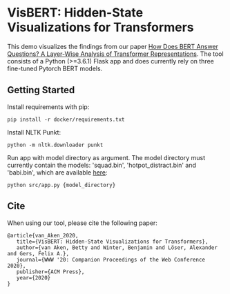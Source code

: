 # VisBERT: Hidden-State Visualizations for Transformers

This demo visualizes the findings from our paper [How Does BERT Answer Questions? A Layer-Wise Analysis of Transformer Representations](https://arxiv.org/abs/1909.04925).
The tool consists of a Python (>=3.6.1) Flask app and does currently rely on three fine-tuned Pytorch BERT models.

## Getting Started
Install requirements with pip:

`pip install -r docker/requirements.txt`

Install NLTK Punkt:

`python -m nltk.downloader punkt`

Run app with model directory as argument. The model directory must currently contain the models: 'squad.bin', 'hotpot_distract.bin' and 'babi.bin', which are available [here](https://drive.google.com/drive/folders/1RZvlZmhxiJKiAagwvE5vjmevmiqqjR0r):

`python src/app.py {model_directory}`


## Cite
When using our tool, please cite the following paper:
```
@article{van_Aken_2020,
   title={VisBERT: Hidden-State Visualizations for Transformers},
   author={van Aken, Betty and Winter, Benjamin and Löser, Alexander and Gers, Felix A.},
   journal={WWW '20: Companion Proceedings of the Web Conference 2020},
   publisher={ACM Press},
   year={2020}
}
```
